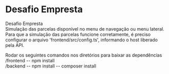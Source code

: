 # Desafio Empresta
Desafio Empresta <br>
Simulação das parcelas disponível no menu de navegação ou menu lateral.<br>
Para que a simulação das parcelas funcione corretamente, é preciso configurar o arquivo 'frontend/src/config.ts', informando o host liberado pela API.<br>

Rodar os seguintes comandos nos diretórios para baixar as dependências
<br>/frontend
    -- npm install
<br>/backend
    -- npm install
    -- composer install
